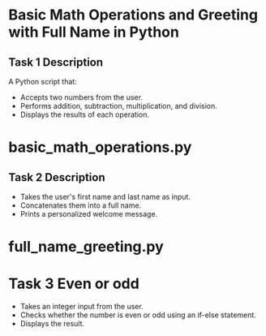 # Basic Math Operations and Greeting with Full Name in Python

## Task 1 Description
A Python script that:
- Accepts two numbers from the user.
- Performs addition, subtraction, multiplication, and division.
- Displays the results of each operation.

# basic_math_operations.py


## Task 2 Description
- Takes the user's first name and last name as input.
- Concatenates them into a full name.
- Prints a personalized welcome message.

# full_name_greeting.py


# Task 3 Even or odd

- Takes an integer input from the user.
- Checks whether the number is even or odd using an if-else statement.
- Displays the result.
